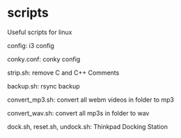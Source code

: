 # scripts
Useful scripts for linux

config: i3 config

conky.conf: conky config

strip.sh: remove C and C++ Comments

backup.sh: rsync backup

convert_mp3.sh: convert all webm videos in folder to mp3

convert_wav.sh: convert all mp3s in folder to wav

dock.sh,  reset.sh,  undock.sh: Thinkpad Docking Station



